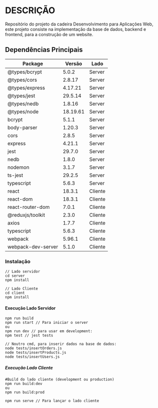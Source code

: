 # DESCRIÇÃO
Repositório do projeto da cadeira Desenvolvimento para Aplicações Web, este projeto consiste na implementação da base de dados, backend e frontend, para a construção de um website.

## Dependências Principais
|Package             |Versão  | Lado  |
|--------------------|--------|-------|
|@types/bcrypt       |5.0.2   |Server |
|@types/cors         |2.8.17  |Server |
|@types/express      |4.17.21 |Server |
|@types/jest         |29.5.14 |Server |
|@types/nedb         |1.8.16  |Server |
|@types/node         |18.19.61|Server |
|bcrypt              |5.1.1   |Server |
|body-parser         |1.20.3  |Server |
|cors                |2.8.5   |Server |
|express             |4.21.1  |Server |
|jest                |29.7.0  |Server |
|nedb                |1.8.0   |Server |
|nodemon             |3.1.7   |Server |
|ts-jest             |29.2.5  |Server |
|typescript          |5.6.3   |Server |
|react               |18.3.1  |Cliente|
|react-dom           |18.3.1  |Cliente|
|react-router-dom    |7.0.1   |Cliente|
|@reduxjs/toolkit    |2.3.0   |Cliente|
|axios               |1.7.7   |Cliente|
|typescript          |5.6.3   |Cliente|
|webpack             |5.96.1  |Cliente|
|webpack-dev-server  |5.1.0   |Cliente|

### Instalação
```
// Lado servidor
cd server
npm install

// Lado Cliente
cd client
npm install
```

#### Execução Lado Servidor
```
npm run build
npm run start // Para iniciar o server
ou
npm run dev // para usar em development:
npm test // jest tests

// Noutro cmd, para inserir dados na base de dados:
node tests/insertOrders.js
node tests/insertProducts.js
node tests/insertUsers.js
```

##### Execução Lado Cliente
```
#Build do lado cliente (development ou production)
npm run build:dev
ou
npm run build:prod

npm run serve // Para lançar o lado cliente
```